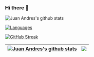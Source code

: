 ### Hi there 👋

<!--
**jabandersnatch/jabandersnatch** is a ✨ _special_ ✨ repository because its `README.md` (this file) appears on your GitHub profile.

Here are some ideas to get you started:

- 🔭 I’m currently working on ...
- 🌱 I’m currently learning ...
- 👯 I’m looking to collaborate on ...
- 🤔 I’m looking for help with ...
- 💬 Ask me about ...
- 📫 How to reach me: ...
- 😄 Pronouns: ...
- ⚡ Fun fact: ...
-->
![Juan Andres's github stats](https://github-readme-stats.vercel.app/api?username=jabandersnatch)

[![Languages](https://github-readme-stats.vercel.app/api/top-langs/?username=jabandersnatch&layout=compact&theme=midnight-purple)](https://github.com/jabandersnatch/github-readme-stats)

[![GitHub Streak](https://github-readme-streak-stats.herokuapp.com?user=jabandersnatch&theme=midnight-purple&date_format=M%20j%5B%2C%20Y%5D)](https://git.io/streak-stats)

| <a href="https://github.com/jabandersnatch/github-readme-stats"><img align="center" src="https://github-readme-stats.vercel.app/api?username=jabandersnatch&show_icons=true&include_all_commits=true&theme=buefy&hide_border=true" alt="Juan Andres's github stats" /></a> | <a href="https://github.com/jabandersnatch/github-readme-stats"><img align="center" src="https://github-readme-stats.vercel.app/api/top-langs/?username=jabandersnatch&layout=compact&theme=buefy&hide_border=true" /></a> |
| ------------- | ------------- |
